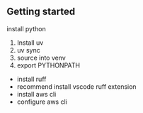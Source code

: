 ## Getting started

install python
1. Install uv
2. uv sync
3. source into venv
4. export PYTHONPATH
- install ruff
- recommend install vscode ruff extension
- install aws cli
- configure aws cli
